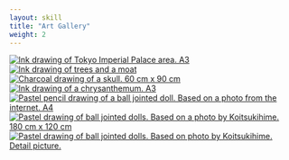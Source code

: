```yaml
---
layout: skill
title: "Art Gallery"
weight: 2
---
```


<a class="flex-center" href="{{ '/assets/images/art/palatsi.jpg' | relative_url }}" data-lightbox="art" data-title="Ink drawing of Tokyo Imperial Palace area. A3">
  <img src="{{ '/assets/images/art/palatsi.jpg' | relative_url }}" alt="Ink drawing of Tokyo Imperial Palace area. A3" class="landscape-img">
</a>

<a class="flex-center" href="{{ '/assets/images/art/puut.jpg' | relative_url }}" data-lightbox="art" data-title="Ink drawing of trees and a moat">
  <img src="{{ '/assets/images/art/puut.jpg' | relative_url }}" alt="Ink drawing of trees and a moat" class="landscape-img">
</a>

<a class="flex-center" href="{{ '/assets/images/art/kallo.jpg' | relative_url }}" data-lightbox="art" data-title="Charcoal drawing of a skull. 60 cm x 90 cm">
  <img src="{{ '/assets/images/art/kallo.jpg' | relative_url }}" alt="Charcoal drawing of a skull. 60 cm x 90 cm" class="landscape-img">
</a>

<a class="flex-center" href="{{ '/assets/images/art/krysanteemi.jpg' | relative_url }}" data-lightbox="art" data-title="Ink drawing of a chrysanthemum. A3">
  <img src="{{ '/assets/images/art/krysanteemi.jpg' | relative_url }}" alt="Ink drawing of a chrysanthemum. A3" class="portrait-img">
</a>

<a class="flex-center" href="{{ '/assets/images/art/nukke.jpg' | relative_url }}" data-lightbox="art" data-title="Pastel pencil drawing of a ball jointed doll. Based on a photo from the internet. A4">
  <img src="{{ '/assets/images/art/nukke.jpg' | relative_url }}" alt="Pastel pencil drawing of a ball jointed doll. Based on a photo from the internet. A4" class="portrait-img">
</a>

<a class="flex-center" href="{{ '/assets/images/art/nuket_koitsukihime_kokokuva.jpg' | relative_url }}" data-lightbox="art" data-title="Pastel drawing of ball jointed dolls. Based on a photo by Koitsukihime. 180 cm x 120 cm">
  <img src="{{ '/assets/images/art/nuket_koitsukihime_kokokuva.jpg' | relative_url }}" alt="Pastel drawing of ball jointed dolls. Based on a photo by Koitsukihime. 180 cm x 120 cm" class="portrait-img">
</a>

<a class="flex-center" href="{{ '/assets/images/art/nuket_koitsukihime_lahikuva.jpg' | relative_url }}" data-lightbox="art" data-title="Pastel drawing of ball jointed dolls. Based on a photo by Koitsukihime. Detail picture.">
  <img src="{{ '/assets/images/art/nuket_koitsukihime_lahikuva.jpg' | relative_url }}" alt="Pastel drawing of ball jointed dolls. Based on photo by Koitsukihime. Detail picture." class="landscape-img">
</a>
